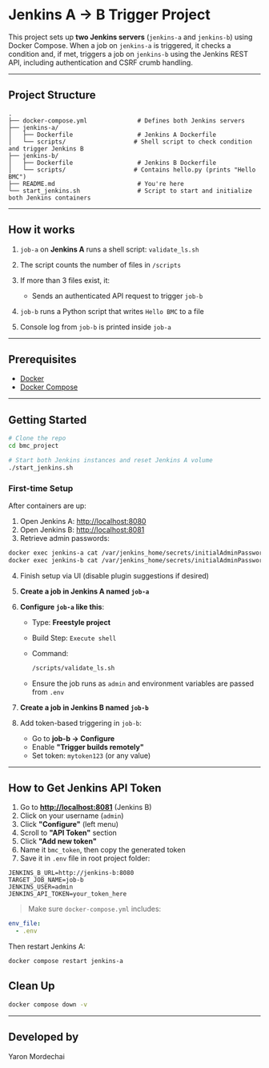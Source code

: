 # Jenkins A → B Trigger Project

This project sets up **two Jenkins servers** (`jenkins-a` and `jenkins-b`) using Docker Compose.
When a job on `jenkins-a` is triggered, it checks a condition and, if met, triggers a job on `jenkins-b` using the Jenkins REST API, including authentication and CSRF crumb handling.


---

## Project Structure

```
.
├── docker-compose.yml              # Defines both Jenkins servers
├── jenkins-a/
│   ├── Dockerfile                  # Jenkins A Dockerfile
│   └── scripts/                   # Shell script to check condition and trigger Jenkins B
├── jenkins-b/
│   ├── Dockerfile                  # Jenkins B Dockerfile
│   └── scripts/                   # Contains hello.py (prints "Hello BMC")
├── README.md                       # You're here
└── start_jenkins.sh                # Script to start and initialize both Jenkins containers
```

---

## How it works

1. `job-a` on **Jenkins A** runs a shell script: `validate_ls.sh`
2. The script counts the number of files in `/scripts`
3. If more than 3 files exist, it:

   * Sends an authenticated API request to trigger `job-b`
4. `job-b` runs a Python script that writes `Hello BMC` to a file
5. Console log from `job-b` is printed inside `job-a`

---

## Prerequisites

* [Docker](https://docs.docker.com/get-docker/)
* [Docker Compose](https://docs.docker.com/compose/)

---

## Getting Started

```bash
# Clone the repo
cd bmc_project

# Start both Jenkins instances and reset Jenkins A volume
./start_jenkins.sh
```

### First-time Setup

After containers are up:

1. Open Jenkins A: [http://localhost:8080](http://localhost:8080)
2. Open Jenkins B: [http://localhost:8081](http://localhost:8081)
3. Retrieve admin passwords:

```bash
docker exec jenkins-a cat /var/jenkins_home/secrets/initialAdminPassword
docker exec jenkins-b cat /var/jenkins_home/secrets/initialAdminPassword
```

4. Finish setup via UI (disable plugin suggestions if desired)

5. **Create a job in Jenkins A named `job-a`**

6. **Configure `job-a` like this**:

   * Type: **Freestyle project**
   * Build Step: `Execute shell`
   * Command:

     ```bash
     /scripts/validate_ls.sh
     ```
   * Ensure the job runs as `admin` and environment variables are passed from `.env`

7. **Create a job in Jenkins B named `job-b`**

8. Add token-based triggering in `job-b`:

   * Go to **job-b → Configure**
   * Enable  **"Trigger builds remotely"**
   * Set token: `mytoken123` (or any value)

---

## How to Get Jenkins API Token

1. Go to **[http://localhost:8081](http://localhost:8081)** (Jenkins B)
2. Click on your username (`admin`)
3. Click **"Configure"** (left menu)
4. Scroll to **"API Token"** section
5. Click **"Add new token"**
6. Name it `bmc_token`, then copy the generated token
7. Save it in `.env` file in root project folder:

```env
JENKINS_B_URL=http://jenkins-b:8080
TARGET_JOB_NAME=job-b
JENKINS_USER=admin
JENKINS_API_TOKEN=your_token_here
```

> Make sure `docker-compose.yml` includes:

```yaml
env_file:
  - .env
```

Then restart Jenkins A:

```bash
docker compose restart jenkins-a
```



## Clean Up

```bash
docker compose down -v
```

---

## Developed by

Yaron Mordechai
